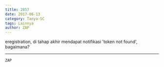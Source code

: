 ```yaml
---
title: 2857
date: 2017-06-13
category: Tanya-SC
tags: Lainnya
author: ZAP
---
```


eregistration, di tahap akhir mendapat notifikasi 'token not found', bagaimana?

---



`ZAP`
